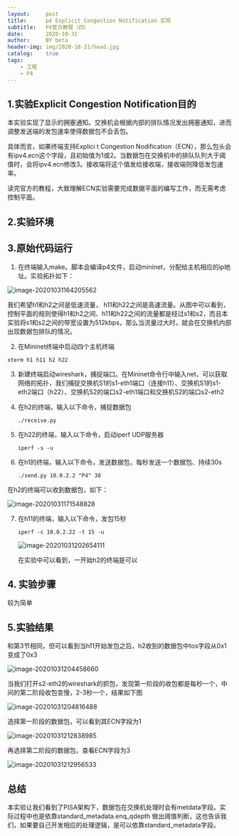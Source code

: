 ```yaml
---
layout:     post
title:      p4 Explicit Congestion Notification 实现
subtitle:   P4官方教程（四）
date:       2020-10-31
author:     BY beta
header-img: img/2020-10-31/head.jpg
catalog:    true
tags:
    - 工程
    - P4
---
```


## 1.实验Explicit Congestion Notification目的

本实验实现了显示的拥塞通知。交换机会根据内部的排队情况发出拥塞通知，进而调整发送端的发包速率使得数据包不会丢包。

具体而言，如果终端支持Explici		t Congestion Nodification（ECN），那么包头会有ipv4.ecn这个字段，且初始值为1或2。当数据包在交换机中的排队队列大于阈值时，会将ipv4.ecn修改3。接收端将这个值发给接收端，接收端则降低发包速率。

读完官方的教程，大致理解ECN实验需要完成数据平面的编写工作，而无需考虑控制平面。

## 2.实验环境

## 3.原始代码运行

1. 在终端输入make。脚本会编译p4文件，启动mininet，分配给主机相应的ip地址。实验拓扑如下：

![image-20201031164205562](https://i.loli.net/2020/10/31/EtfRNPGjBCTz8xk.png)

我们希望h1和h2之间是低速流量， h11和h22之间是高速流量。从图中可以看到，控制平面的规则使得h1和h2之间、h11和h22之间的流量都是经过s1和s2，而且本实验将s1和s2之间的带宽设置为512kbps，那么当流量过大时，就会在交换机内部出现数据包排队的情况。

2. 在Mininet终端中启动四个主机终端

```
xterm h1 h11 h2 h22
```

3. 新建终端启动wireshark，捕捉端口。在Mininet命令行中输入net，可以获取网络的拓扑，我们捕捉交换机S1的s1-eth1端口（连接h11）、交换机S1的s1-eth2端口（h22）、交换机S2的端口s2-eth1端口和交换机S2的端口s2-eth2

4. 在h2的终端，输入以下命令，捕捉数据包

   ```
   ./receive.py
   ```

   

5. 在h22的终端，输入以下命令，启动iperf UDP服务器

   ```
   iperf -s -u
   ```

   

6. 在h1的终端，输入以下命令，发送数据包，每秒发送一个数据包、持续30s

   ```
   ./send.py 10.0.2.2 "P4" 30
   ```

在h2的终端可以收到数据包，如下：

![image-20201031171548828](https://i.loli.net/2020/10/31/GOZp4sVuFoBXDif.png)

7. 在h11的终端，输入以下命令，发包15秒

   ```
   iperf -c 10.0.2.22 -t 15 -u
   ```

   ![image-20201031202654111](https://i.loli.net/2020/10/31/hr7ztbVS6eMTcaB.png)

   在实验中可以看到，一开始h2的终端是可以

## 4. 实验步骤

较为简单

## 5.实验结果

和第3节相同，但可以看到当h11开始发包之后，h2收到的数据包中tos字段从0x1变成了0x3

![image-20201031204458660](https://i.loli.net/2020/10/31/a2dIQf9TFiK6Dhg.png)

当我们打开s2-eth2的wireshark的抓包，发现第一阶段的收包都是每秒一个，中间的第二阶段收包变慢，2-3秒一个，结果如下图

![image-20201031204816488](https://i.loli.net/2020/10/31/lfmJVKwpEt9RkUx.png)

选择第一阶段的数据包，可以看到其ECN字段为1

![image-20201031212838985](https://i.loli.net/2020/10/31/LbBx2f3qUHQTZC5.png)

再选择第二阶段的数据包，查看ECN字段为3

![image-20201031212956533](C:/Users/Administrator/AppData/Roaming/Typora/typora-user-images/image-20201031212956533.png)

## 总结

本实验让我们看到了PISA架构下，数据包在交换机处理时会有metdata字段。实际过程中也是依靠standard_metadata.enq_qdepth 做出阈值判断，这也告诉我们，如果要自己开发相应的处理逻辑，是可以依靠standard_metadata字段。